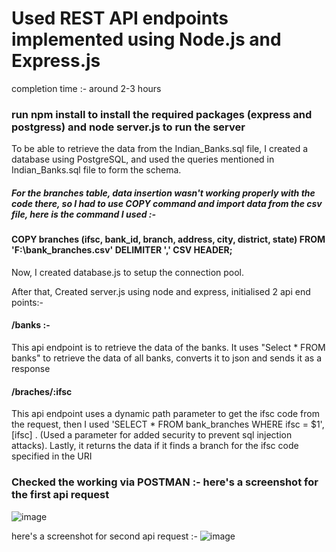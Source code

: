 


# Used REST API endpoints implemented using Node.js and Express.js

completion time :- around 2-3 hours

### run npm install to install the required packages (express and postgress) and node server.js to run the server


To be able to retrieve the data from the Indian_Banks.sql file, I created a database using PostgreSQL, and used the queries mentioned in Indian_Banks.sql file to form the schema.

##### For the branches table, data insertion wasn't working properly with the code there, so I had to use COPY command and import data from the csv file, here is the command I used :-

#### COPY branches (ifsc, bank_id, branch, address, city, district, state) FROM 'F:\bank_branches.csv' DELIMITER ',' CSV HEADER;

Now, I created database.js to setup the connection pool.

After that, Created server.js using node and express, initialised 2 api end points:-
#### /banks :-
 This api endpoint is to retrieve the data of the banks. It uses "Select * FROM banks" to retrieve the data of all banks, converts it to json and sends it as a response

 #### /braches/:ifsc
 This api endpoint uses a dynamic path parameter to get the ifsc code from the request, then I used 'SELECT * FROM bank_branches WHERE ifsc = $1', [ifsc] . (Used a parameter for added security to prevent sql injection attacks). Lastly, it returns the data if it finds a branch for the ifsc code specified in the URI

### Checked the working via POSTMAN :- here's a screenshot for the first api request 
![image](https://github.com/JanmejayR/Assignment/assets/121809920/16caff9b-d7ad-4e59-a5e5-a24dcba5c106)

here's a screenshot for second api request :-
![image](https://github.com/JanmejayR/Assignment/assets/121809920/68cbc4fa-051d-4a9e-84fb-3025b41e006f)
